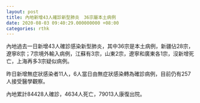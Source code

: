 ```yaml
---
layout: post
title: 內地新增43人確診新型肺炎　36宗屬本土病例
date: 2020-08-03 09:40:29.000000000 +08:00
categories: rthk
---
```


內地過去一日新增43人確診感染新型肺炎，其中36宗是本土病例，新疆佔28宗，遼寧8宗；7宗境外輸入病例，江蘇有3宗，山東2宗，遼寧和廣東各1宗，沒新增死亡，上海再多3宗疑似病例。

昨日新增無症狀感染者11人，6人當日由無症狀感染轉為確診病例，目前仍有257人接受醫學觀察。

內地累計84428人確診，4634人死亡，79013人康復出院。
